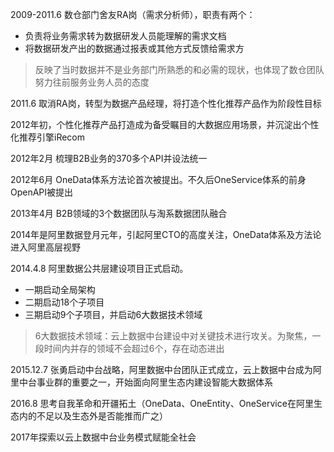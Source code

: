 


2009-2011.6 数仓部门舍友RA岗（需求分析师），职责有两个：
- 负责将业务需求转为数据研发人员能理解的需求文档
- 将数据研发产出的数据通过报表或其他方式反馈给需求方
> 反映了当时数据并不是业务部门所熟悉的和必需的现状，也体现了数仓团队努力往前服务业务人员的态度

2011.6 取消RA岗，转型为数据产品经理，将打造个性化推荐产品作为阶段性目标

2012年初，个性化推荐产品打造成为备受瞩目的大数据应用场景，并沉淀出个性化推荐引擎iRecom

2012年2月 梳理B2B业务的370多个API并设法统一

2012年6月 OneData体系方法论首次被提出。不久后OneService体系的前身OpenAPI被提出

2013年4月 B2B领域的3个数据团队与淘系数据团队融合

2014年是阿里数据登月元年，引起阿里CTO的高度关注，OneData体系及方法论进入阿里高层视野

2014.4.8 阿里数据公共层建设项目正式启动。
- 一期启动全局架构
- 二期启动18个子项目
- 三期启动9个子项目，并启动6大数据技术领域
> 6大数据技术领域：云上数据中台建设中对关键技术进行攻关。为聚焦，一段时间内并存的领域不会超过6个，存在动态进出

2015.12.7 张勇启动中台战略，阿里数据中台团队正式成立，云上数据中台成为阿里中台事业群的重要之一，开始面向阿里生态内建设智能大数据体系

2016.8 思考自我革命和开疆拓土（OneData、OneEntity、OneService在阿里生态内的不足以及生态外是否能推而广之）

2017年探索以云上数据中台业务模式赋能全社会